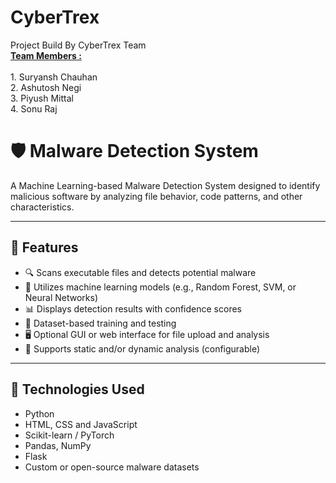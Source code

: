 # CyberTrex
Project Build By CyberTrex Team <br>
<b><u> Team Members : </u></b> <br><br> 1. Suryansh Chauhan <br>
               2. Ashutosh Negi <br>
               3. Piyush Mittal <br>
               4. Sonu Raj <br>

# 🛡️ Malware Detection System

A Machine Learning-based Malware Detection System designed to identify malicious software by analyzing file behavior, code patterns, and other characteristics.

---

## 📌 Features

- 🔍 Scans executable files and detects potential malware
- 🤖 Utilizes machine learning models (e.g., Random Forest, SVM, or Neural Networks)
- 📊 Displays detection results with confidence scores
- 🧪 Dataset-based training and testing
- 🖥️ Optional GUI or web interface for file upload and analysis
- 📁 Supports static and/or dynamic analysis (configurable)

---

## 🧠 Technologies Used

- Python 
- HTML, CSS and JavaScript 
- Scikit-learn / PyTorch  
- Pandas, NumPy  
- Flask    
- Custom or open-source malware datasets


